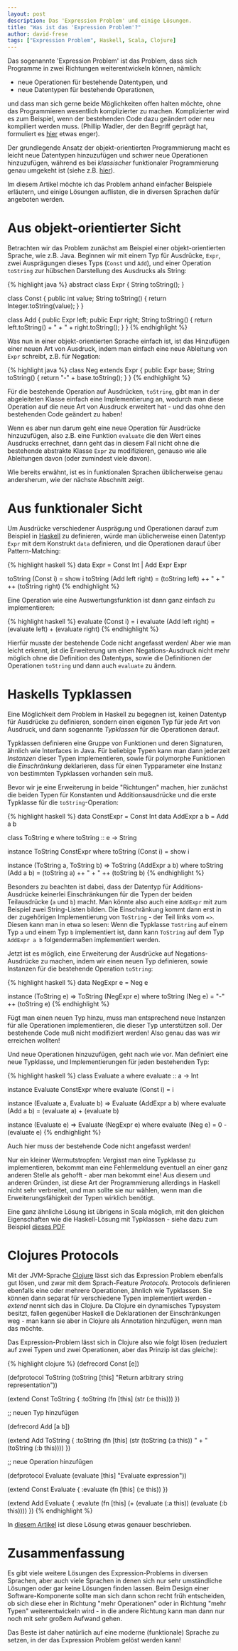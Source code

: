```yaml
---
layout: post
description: Das 'Expression Problem' und einige Lösungen.
title: "Was ist das 'Expression Problem'?"
author: david-frese
tags: ["Expression Problem", Haskell, Scala, Clojure]
---
```


Das sogenannte 'Expression Problem' ist das Problem, dass sich
Programme in zwei Richtungen weiterentwickeln können, nämlich:

- neue Operationen für bestehende Datentypen, und
- neue Datentypen für bestehende Operationen,

und dass man sich gerne beide Möglichkeiten offen halten möchte, ohne
das Programmieren wesentlich komplizierter zu machen. Komplizierter
wird es zum Beispiel, wenn der bestehenden Code dazu geändert oder
neu kompiliert werden muss. (Phillip Wadler, der den Begriff geprägt
hat, formuliert es
[hier](http://www.daimi.au.dk/~madst/tool/papers/expression.txt) etwas
enger).

<!--
    Das _Expression Problem_ ist ein neuer Name für ein altes Problem.
    Das Ziel ist es, einen Datentyp durch eine Reihe von Fällen
    beschreiben zu können, sodass man neue Fälle zum Datentyp und neue
    Funktionen auf dem Datentyp hinzufügen kann, ohne dabei
    bestehenden Code neu kompilieren zu müssen, und ohne dabei
    die statische Typsicherheit des Codes aufzugeben (z.b. keine Typ-Casts).
-->

Der grundlegende Ansatz der objekt-orientierten Programmierung macht
es leicht neue Datentypen hinzuzufügen und schwer neue Operationen
hinzuzufügen, während es bei _klassischer_ funktionaler
Programmierung genau umgekeht ist (siehe z.B.
[hier](http://stackoverflow.com/questions/2078978/functional-programming-vs-object-oriented-programming)).

Im diesem Artikel möchte ich das Problem anhand einfacher Beispiele
erläutern, und einige Lösungen auflisten, die in diversen Sprachen
dafür angeboten werden.

<!-- more start -->

Aus objekt-orientierter Sicht
===

Betrachten wir das Problem zunächst am Beispiel einer
objekt-orientierten Sprache, wie z.B. Java. Beginnen wir mit einem Typ
für Ausdrücke, `Expr`, zwei Ausprägungen dieses Typs (`Const` und
`Add`), und einer Operation `toString` zur hübschen Darstellung des
Ausdrucks als String:

{% highlight java %}
abstract class Expr {
    String toString();
}

class Const {
    public int value;
    String toString() {
        return Integer.toString(value);
    }
}

class Add {
    public Expr left;
    public Expr right;
    String toString() {
        return left.toString() + " + " + right.toString();
    }
}
{% endhighlight %}

Was nun in einer objekt-orientierten Sprache einfach ist, ist das
Hinzufügen einer neuen Art von Ausdruck, indem man einfach eine neue
Ableitung von `Expr` schreibt, z.B. für Negation:

{% highlight java %}
class Neg extends Expr {
    public Expr base;
    String toString() {
        return "-" + base.toString();
    }
}
{% endhighlight %}

Für die bestehende Operation auf Ausdrücken, `toString`, gibt man in
der abgeleiteten Klasse einfach eine Implementierung an, wodurch man
diese Operation auf die neue Art von Ausdruck erweitert hat - und das
ohne den bestehenden Code geändert zu haben!

Wenn es aber nun darum geht eine neue Operation für Ausdrücke
hinzuzufügen, also z.B. eine Funktion `evaluate` die den Wert eines
Ausdrucks errechnet, dann geht das in diesem Fall nicht ohne die
bestehende abstrakte Klasse `Expr` zu modifizieren, genauso wie alle
Ableitungen davon (oder zumindest viele davon).

Wie bereits erwähnt, ist es in funktionalen Sprachen üblicherweise
genau andersherum, wie der nächste Abschnitt zeigt.

Aus funktionaler Sicht
===

Um Ausdrücke verschiedener Ausprägung und Operationen darauf zum
Beispiel in [Haskell](http://www.haskell.org/) zu definieren, würde
man üblicherweise einen Datentyp `Expr` mit dem Konstrukt `data`
definieren, und die Operationen darauf über Pattern-Matching:

{% highlight haskell %}
data Expr =
    Const Int
  | Add Expr Expr

toString (Const i) = show i
toString (Add left right) = (toString left) ++ " + " ++ (toString right)
{% endhighlight %}

Eine Operation wie eine Auswertungsfunktion ist dann ganz einfach zu
implementieren:

{% highlight haskell %}
evaluate (Const i) = i
evaluate (Add left right) = (evaluate left) + (evaluate right)
{% endhighlight %}

Hierfür musste der bestehende Code nicht angefasst werden! Aber wie
man leicht erkennt, ist die Erweiterung um einen Negations-Ausdruck
nicht mehr möglich ohne die Definition des Datentyps, sowie die
Definitionen der Operationen `toString` und dann auch `evaluate` zu
ändern.

Haskells Typklassen
===

Eine Möglichkeit dem Problem in Haskell zu begegnen ist, keinen
Datentyp für Ausdrücke zu definieren, sondern einen eigenen Typ für
jede Art von Ausdruck, und dann sogenannte _Typklassen_ für die
Operationen darauf.

Typklassen definieren eine Gruppe von Funktionen
und deren Signaturen, ähnlich wie Interfaces in Java. Für beliebige
Typen kann man dann jederzeit _Instanzen_ dieser Typen implementieren,
sowie für polymorphe Funktionen die _Einschränkung_ deklarieren, dass
für einen Typparameter eine Instanz von bestimmten Typklassen
vorhanden sein muß.

Bevor wir je eine Erweiterung in beide "Richtungen" machen, hier
zunächst die beiden Typen für Konstanten und Additionsausdrücke und
die erste Typklasse für die `toString`-Operation:

{% highlight haskell %}
data ConstExpr = Const Int
data AddExpr a b = Add a b 

class ToString e where
  toString :: e -> String

instance ToString ConstExpr where
  toString (Const i) = show i

instance (ToString a, ToString b) => ToString (AddExpr a b) where
  toString (Add a b) = (toString a) ++ " + " ++ (toString b)
{% endhighlight %}

Besonders zu beachten ist dabei, dass der Datentyp für
Additions-Ausdrücke keinerlei Einschränkungen für die Typen der beiden
Teilausdrücke (`a` und `b`) macht. Man könnte also auch eine `AddExpr`
mit zum Beispiel zwei String-Listen bilden. Die Einschränkung kommt
dann erst in der zugehörigen Implementierung von `ToString` - der Teil
links vom `=>`. Diesen kann man in etwa so lesen: Wenn die Typklasse
`ToString` auf einem Typ `a` und einem Typ `b` implementiert ist, dann
kann `ToString` auf dem Typ `AddExpr a b` folgendermaßen implementiert
werden.

Jetzt ist es möglich, eine Erweiterung der Ausdrücke auf
Negations-Ausdrücke zu machen, indem wir einen neuen Typ definieren,
sowie Instanzen für die bestehende Operation `toString`:

{% highlight haskell %}
data NegExpr e = Neg e

instance (ToString e) => ToString (NegExpr e) where
  toString (Neg e) = "-" ++ (toString e)
{% endhighlight %}

Fügt man einen neuen Typ hinzu, muss man entsprechend neue Instanzen
für alle Operationen implementieren, die dieser Typ unterstützen soll.
Der bestehende Code muß nicht modifiziert werden! Also genau das was
wir erreichen wollten!

Und neue Operationen hinzuzufügen, geht nach wie vor. Man definiert eine
neue Typklasse, und Implementierungen für jeden bestehenden Typ:

{% highlight haskell %}
class Evaluate a where
  evaluate :: a -> Int

instance Evaluate ConstExpr where
  evaluate (Const i) = i

instance (Evaluate a, Evaluate b) => Evaluate (AddExpr a b) where
  evaluate (Add a b) = (evaluate a) + (evaluate b)

instance (Evaluate e) => Evaluate (NegExpr e) where
  evaluate (Neg e) = 0 - (evaluate e)
{% endhighlight %}

Auch hier muss der bestehende Code nicht angefasst werden!

Nur ein kleiner Wermutstropfen: Vergisst man eine Typklasse zu
implementieren, bekommt man eine Fehlermeldung eventuell an einer ganz
anderen Stelle als gehofft - aber man bekommt eine! Aus diesem und
anderen Gründen, ist diese Art der Programmierung allerdings in
Haskell nicht sehr verbreitet, und man sollte sie nur wählen, wenn man
die Erweiterungsfähigkeit der Typen wirklich benötigt.

Eine ganz ähnliche Lösung ist übrigens in Scala möglich, mit den
gleichen Eigenschaften wie die Haskell-Lösung mit Typklassen - siehe
dazu zum Beispiel
[dieses PDF](http://ropas.snu.ac.kr/~bruno/papers/TypeClasses.pdf)

Clojures Protocols
===

Mit der JVM-Sprache [Clojure](http://clojure.org/) lässt sich das
Expression Problem ebenfalls gut lösen, und zwar mit dem
Sprach-Feature _Protocols_. Protocols definieren ebenfalls eine oder
mehrere Operationen, ähnlich wie Typklassen. Sie können dann separat
für verschiedene Typen implementiert werden - _extend_ nennt sich das
in Clojure. Da Clojure ein dynamisches Typsystem besitzt, fallen
gegenüber Haskell die Deklarationen der Einschränkungen weg - man kann
sie aber in Clojure als Annotation hinzufügen, wenn man das möchte.

Das Expression-Problem lässt sich in Clojure also wie folgt lösen
(reduziert auf zwei Typen und zwei Operationen, aber das Prinzip ist
das gleiche):

{% highlight clojure %}
(defrecord Const [e])

(defprotocol ToString
  (toString [this] "Return arbitrary string representation"))

(extend Const ToString
  { :toString (fn [this] (str (:e this))) })

;; neuen Typ hinzufügen

(defrecord Add [a b])

(extend Add ToString
  { :toString (fn [this]
      (str (toString (:a this)) " + " (toString (:b this))))
  })

;; neue Operation hinzufügen

(defprotocol Evaluate
  (evaluate [this] "Evaluate expression"))

(extend Const Evaluate
  { :evaluate (fn [this] (:e this)) })

(extend Add Evaluate
  { :evalute (fn [this]
      (+ (evaluate (:a this)) (evaluate (:b this))))
  })
{% endhighlight %}

In [diesem
Artikel](http://www.ibm.com/developerworks/library/j-clojure-protocols/)
ist diese Lösung etwas genauer beschrieben.

Zusammenfassung
===

Es gibt viele weitere Lösungen des Expression-Problems in diversen
Sprachen, aber auch viele Sprachen in denen sich nur sehr umständliche
Lösungen oder gar keine Lösungen finden lassen. Beim Design einer
Software-Komponente sollte man sich dann schon recht früh entscheiden,
ob sich diese eher in Richtung "mehr Operationen" oder in Richtung
"mehr Typen" weiterentwickeln wird - in die andere Richtung kann man
dann nur noch mit sehr großem Aufwand gehen.

Das Beste ist daher natürlich auf eine moderne (funktionale) Sprache
zu setzen, in der das Expression Problem gelöst werden kann!

<!--
non-solutions in C#:
- the visitor pattern (loose data extensibility)
- partial classes (no seperate compilation)
- static type cast switch (no type safety, no data ext)
- virtual type cast switch (no type safety)
- extension methods (not virtual no so data ext)
-->
